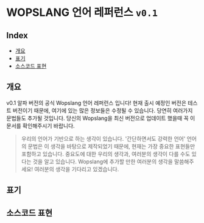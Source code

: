 # WOPSLANG 언어 레퍼런스 `v0.1`

## Index

- [개요]
- [표기]
- [소스코드 표현]


## 개요

v0.1 알파 버전의 공식 Wopslang 언어 레퍼런스 입니다! 
현재 출시 예정인 버전은 테스트 버전이기 때문에, 여기에 있는 많은 정보들은 수정될 수 있습니다. 
당연히 여러가지 문법들도 추가될 것입니다. 
당신의 Wopslang을 최신 버전으로 업데이트 했을때 꼭 이 문서를 확인해주시기 바랍니다.

>우리의 언어가 기반으로 하는 생각이 있습니다. '간단하면서도 강력한 언어'
>언어의 문법은 이 생각을 바탕으로 제작되었기 때문에, 현재는 가장 중요한 표현들만 포함하고 있습니다.
>중요도에 대한 우리의 생각과, 여러분의 생각이 다를 수도 있다는 것을 알고 있습니다.
>Wopslang에 추가할 만한 여러분의 생각을 말씀해주세요!
>여러분의 생각을 기다리고 있겠습니다.

## 표기



## 소스코드 표현


<!-- Link -->
[개요]: https://github.com/Wopslang/Wops/blob/main/doc/grammar_kr.md#%EA%B0%9C%EC%9A%94
[표기]: https://github.com/Wopslang/Wops/blob/main/doc/grammar_kr.md#%ED%91%9C%EA%B8%B0
[소스코드 표현]: https://github.com/Wopslang/Wops/blob/main/doc/grammar_kr.md#%EC%86%8C%EC%8A%A4%EC%BD%94%EB%93%9C-%ED%91%9C%ED%98%84
